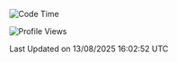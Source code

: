 <!--START_SECTION:waka-->
![Code Time](http://img.shields.io/badge/Code%20Time-3%2C074%20hrs%2056%20mins-blue)

![Profile Views](http://img.shields.io/badge/Profile%20Views-0-blue)


 Last Updated on 13/08/2025 16:02:52 UTC
<!--END_SECTION:waka-->